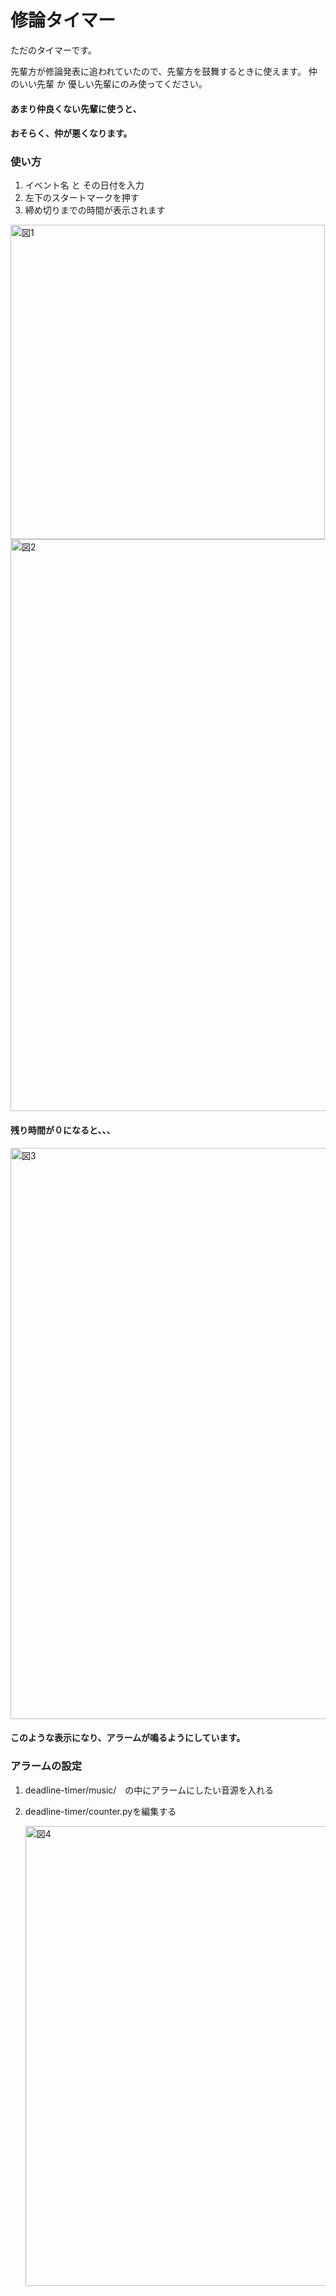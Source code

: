 # 修論タイマー

ただのタイマーです。

先輩方が修論発表に追われていたので、先輩方を鼓舞するときに使えます。
仲のいい先輩  か  優しい先輩にのみ使ってください。

#### あまり仲良くない先輩に使うと、

#### おそらく、仲が悪くなります。



### 使い方

1. イベント名 と その日付を入力
2. 左下のスタートマークを押す
3. 締め切りまでの時間が表示されます

<img width="503" alt="図1" src="https://user-images.githubusercontent.com/67949305/115658170-345cde00-a373-11eb-9f60-e56243cfea33.png">



<img width="915" alt="図2" src="https://user-images.githubusercontent.com/67949305/115658268-75ed8900-a373-11eb-8da6-88d2cea47a02.png">



#### 残り時間が０になると、、、

<img width="914" alt="図3" src="https://user-images.githubusercontent.com/67949305/115658451-c664e680-a373-11eb-9487-e7d997fe8104.png">

#### 

#### このような表示になり、アラームが鳴るようにしています。



### アラームの設定

1. deadline-timer/music/　の中にアラームにしたい音源を入れる

2. deadline-timer/counter.pyを編集する

   <img width="736" alt="図4" src="https://user-images.githubusercontent.com/67949305/115659172-17290f00-a375-11eb-8c12-89af39585cda.png">